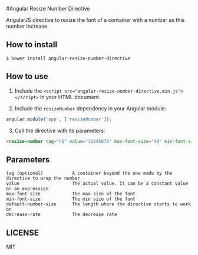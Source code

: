 #Angular Resize Number Directive

AngularJS directive to resize the font of a container with a number as this number increase.

## How to install

`$ bower install angular-resize-number-directive`

## How to use

1. Include the `<script src="angular-resize-number-directive.min.js"></script>` in your HTML document.

2. Include the `resizeNumber` dependency in your Angular module:

``` javascript
angular.module('app', ['resizeNumber']);
```

3. Call the directive with its parameters:
``` html
<resize-number tag="h1" value="12345678" max-font-size="40" min-font-size="20" default-number-size="5" decrease-rate="2"></resize-number>
```

## Parameters

```
tag (optional)           A container beyond the one made by the directive to wrap the number
value                    The actual value. It can be a constant value or an expression
max-font-size            The max size of the font
min-font-size            The min size of the font
default-number-size      The length where the directive starts to work on
decrease-rate            The decrease rate
```

## LICENSE 

MIT
